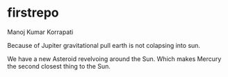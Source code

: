 # firstrepo
Manoj Kumar Korrapati

Because of Jupiter gravitational pull earth is not colapsing into sun.

We have a new Asteroid revelvoing around the Sun. Which makes Mercury the second closest thing to the Sun.
